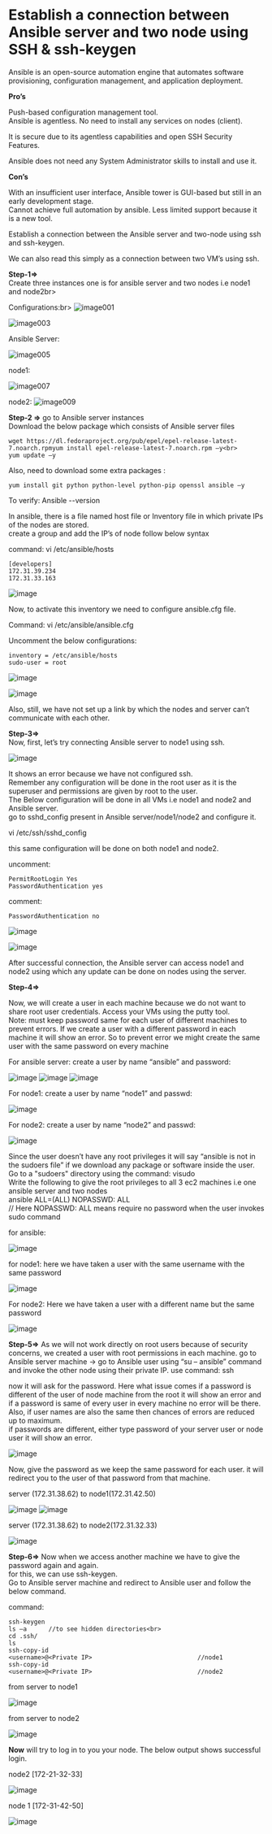
# Establish a connection between Ansible server and two node using SSH & ssh-keygen


Ansible is an open-source automation engine that automates software provisioning, configuration management, and application deployment.

**Pro’s**

Push-based configuration management tool. <br>
Ansible is agentless. No need to install any services on nodes (client). <br>

It is secure due to its agentless capabilities and open SSH Security Features. <br>

Ansible does not need any System Administrator skills to install and use it. <br>

**Con’s**

With an insufficient user interface, Ansible tower is GUI-based but still in an early development stage. <br>
Cannot achieve full automation by ansible. Less limited support because it is a new tool. <br>


Establish a connection between the Ansible server and two-node using ssh and ssh-keygen. 

We can also read this simply as a connection between two VM’s using ssh. <br>


**Step-1=>** <br>
Create three instances one is for ansible server and two nodes i.e node1 and node2br>

Configurations:br>
![image001](https://user-images.githubusercontent.com/46487696/120502474-1954a380-c3e0-11eb-9b8a-cf6713bdba97.png)


![image003](https://user-images.githubusercontent.com/46487696/120502482-1a85d080-c3e0-11eb-890f-7b836cf9b5b4.png)

Ansible Server:

![image005](https://user-images.githubusercontent.com/46487696/120502483-1b1e6700-c3e0-11eb-87f5-13fbb9302656.png)

node1:

![image007](https://user-images.githubusercontent.com/46487696/120502486-1b1e6700-c3e0-11eb-8700-a0e59480ae34.png)

node2:
![image009](https://user-images.githubusercontent.com/46487696/120502488-1bb6fd80-c3e0-11eb-81df-f067bc0ed781.png)


**Step-2 =>**
go to Ansible server instances<br>
Download the below package which consists of Ansible server files<br>

```
wget https://dl.fedoraproject.org/pub/epel/epel-release-latest-7.noarch.rpmyum install epel-release-latest-7.noarch.rpm –y<br>
yum update –y 
```

Also, need to download some extra packages :<br>

```yum install git python python-level python-pip openssl ansible –y```

To verify: Ansible --version

In ansible, there is a file named host file or Inventory file in which private IPs of the nodes are stored.<br>
create a group and add the IP’s of node follow below syntax<br>

 command: vi /etc/ansible/hosts     

```
[developers]
172.31.39.234
172.31.33.163
```

![image](https://user-images.githubusercontent.com/46487696/120503817-3d64b480-c3e1-11eb-857a-0fa059acc728.png)

Now, to activate this inventory we need to configure ansible.cfg file.<br>

Command: vi /etc/ansible/ansible.cfg

Uncomment the below configurations:
```
inventory = /etc/ansible/hosts
sudo-user = root
```
![image](https://user-images.githubusercontent.com/46487696/120503866-45bcef80-c3e1-11eb-8d48-6b9970bab476.png)

![image](https://user-images.githubusercontent.com/46487696/120503881-49507680-c3e1-11eb-9e90-4a1376319da5.png)

Also, still, we have not set up a link by which the nodes and server can’t communicate with each other.


**Step-3=>**<br>
Now, first, let’s try connecting Ansible server to node1 using ssh.<br>

![image](https://user-images.githubusercontent.com/46487696/120503919-52414800-c3e1-11eb-8424-0b1127961b2b.png)

It shows an error because we have not configured ssh.<br>
Remember any configuration will be done in the root user as it is the superuser and permissions are given by root to the user.<br>
The Below configuration will be done in all VMs i.e node1 and node2 and Ansible server.<br>
go to sshd_config present in Ansible server/node1/node2 and configure it.<br>

vi /etc/ssh/sshd_config<br>

this same configuration will be done on both node1 and node2.<br>

uncomment:

```
PermitRootLogin Yes
PasswordAuthentication yes
```
comment:

```PasswordAuthentication no```

![image](https://user-images.githubusercontent.com/46487696/120503958-5a998300-c3e1-11eb-9f19-3fbc5f919527.png)

![image](https://user-images.githubusercontent.com/46487696/120503973-5f5e3700-c3e1-11eb-9ced-bbaed483ace4.png)

After successful connection, the Ansible server can access node1 and node2 using which any update can be done on nodes using the server.


**Step-4=>** <br>

Now, we will create a user in each machine because we do not want to share root user credentials. Access your VMs using the putty tool. <br>
Note: must keep password same for each user of different machines to prevent errors. If we create a user with a different password in each machine it will show an error. So to prevent error we might create the same user with the same password on every machine<br>

For ansible server: create a user by name “ansible” and password: <samepasswd>

![image](https://user-images.githubusercontent.com/46487696/120504136-8452aa00-c3e1-11eb-93c8-5390b6b4260d.png)
![image](https://user-images.githubusercontent.com/46487696/120504162-8a488b00-c3e1-11eb-9820-a7888e22208b.png)
![image](https://user-images.githubusercontent.com/46487696/120505898-0db6ac00-c3e3-11eb-9b6b-66ec0a7949bc.png)


For node1: create a user by name “node1” and passwd:<samepasswd><br>
 
![image](https://user-images.githubusercontent.com/46487696/120504180-8e74a880-c3e1-11eb-8af7-83706c3ea7fc.png)

For node2: create a user by name “node2” and passwd: <samepasswd >

![image](https://user-images.githubusercontent.com/46487696/120504289-a3e9d280-c3e1-11eb-9ac4-29a4acabf938.png)

Since the user doesn’t have any root privileges it will say “ansible is not in the sudoers file” if we download any package or software inside the user.<br>
Go to a "sudoers" directory using the command: visudo<br>
Write the following to give the root privileges to all 3 ec2 machines i.e one ansible server and two nodes<br>
ansible ALL=(ALL) NOPASSWD: ALL<br>
// Here NOPASSWD: ALL means require no password when the user invokes sudo command<br>
  
for ansible:

![image](https://user-images.githubusercontent.com/46487696/120504393-b8c66600-c3e1-11eb-900d-2d18d45f24db.png)

for node1: here we have taken a user with the same username with the same password

![image](https://user-images.githubusercontent.com/46487696/120504434-c11ea100-c3e1-11eb-8877-60bfd09f17f0.png)

For node2:  Here we have taken a user with a different name but the same password

![image](https://user-images.githubusercontent.com/46487696/120504452-c54abe80-c3e1-11eb-9997-7a0bbe4515d7.png)




**Step-5=>**
As we will not work directly on root users because of security concerns,  we created a  user with root permissions in each machine.
go to Ansible server machine -> go to Ansible user using “su – ansible” command and invoke the other node using their private IP.
use command:
ssh <private IP address of node>

now it will ask for the password. Here what issue comes if a password is different of the user of node machine from the root it will show an error and if a password is same of every user in every machine no error will be there. Also, if user names are also the same then chances of errors are reduced up to maximum.<br>
if passwords are different, either type password of your server user or node user it will show an error.<br>

![image](https://user-images.githubusercontent.com/46487696/120504550-dd224280-c3e1-11eb-972b-8ed427f7071f.png)

Now, give the password as we keep the same password for each user. it will redirect you to the user of that password from that machine.<br>

server (172.31.38.62) to node1(172.31.42.50)

![image](https://user-images.githubusercontent.com/46487696/120504607-ead7c800-c3e1-11eb-891d-779fb68c4736.png)
![image](https://user-images.githubusercontent.com/46487696/120504622-edd2b880-c3e1-11eb-8e59-9ba5fde8b707.png)


server (172.31.38.62) to node2(172.31.32.33)

![image](https://user-images.githubusercontent.com/46487696/120504643-f2976c80-c3e1-11eb-8349-3d00683a01d4.png)

**Step-6=>**
Now when we access another machine we have to give the password again and again.<br>
for this, we can use ssh-keygen.<br>
Go to Ansible server machine and redirect to Ansible user and follow the below command.<br>

command:<br>
```
ssh-keygen
ls –a      //to see hidden directories<br>
cd .ssh/ 
ls
ssh-copy-id  
<username>@<Private IP>                             //node1
ssh-copy-id 
<username>@<Private IP>                             //node2
```

from server to node1

![image](https://user-images.githubusercontent.com/46487696/120504848-19ee3980-c3e2-11eb-8d6c-fee6eedd9a00.png)


from server to node2

![image](https://user-images.githubusercontent.com/46487696/120504871-1f4b8400-c3e2-11eb-83ba-2dde546cb529.png)


**Now** will try to log in to you your node. The below output shows successful login.

node2 [172-21-32-33]

![image](https://user-images.githubusercontent.com/46487696/120505072-46a25100-c3e2-11eb-9ea1-4044b782e8a0.png)


 node 1 [172-31-42-50]
 
![image](https://user-images.githubusercontent.com/46487696/120505098-4bff9b80-c3e2-11eb-805a-7d156f5c0010.png)

